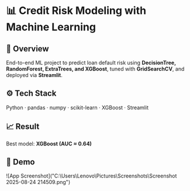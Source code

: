 # 📊 Credit Risk Modeling with Machine Learning  

## 🔎 Overview  
End-to-end ML project to predict loan default risk using **DecisionTree, RandomForest, ExtraTrees, and XGBoost**, tuned with **GridSearchCV**, and deployed via **Streamlit**.  

## ⚙️ Tech Stack  
Python · pandas · numpy · scikit-learn · XGBoost · Streamlit  

## 📈 Result  
Best model: **XGBoost (AUC ≈ 0.64)** 

## 📸 Demo  
![App Screenshot]("C:\Users\Lenovo\Pictures\Screenshots\Screenshot 2025-08-24 214509.png")  

